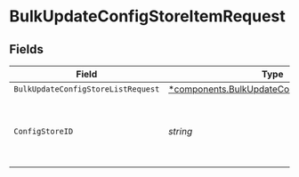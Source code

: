 # BulkUpdateConfigStoreItemRequest


## Fields

| Field                                                                                                   | Type                                                                                                    | Required                                                                                                | Description                                                                                             | Example                                                                                                 |
| ------------------------------------------------------------------------------------------------------- | ------------------------------------------------------------------------------------------------------- | ------------------------------------------------------------------------------------------------------- | ------------------------------------------------------------------------------------------------------- | ------------------------------------------------------------------------------------------------------- |
| `BulkUpdateConfigStoreListRequest`                                                                      | [*components.BulkUpdateConfigStoreListRequest](../../models/shared/bulkupdateconfigstorelistrequest.md) | :heavy_minus_sign:                                                                                      | N/A                                                                                                     |                                                                                                         |
| `ConfigStoreID`                                                                                         | *string*                                                                                                | :heavy_check_mark:                                                                                      | An alphanumeric string identifying the config store.                                                    | 7Lsb7Y76rChV9hSrv3KgFl                                                                                  |